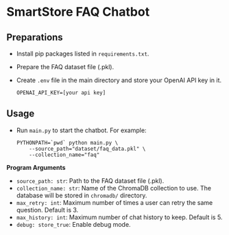 # SmartStore FAQ Chatbot

## Preparations
* Install pip packages listed in `requirements.txt`.
* Prepare the FAQ dataset file (.pkl).
* Create `.env` file in the main directory and store your OpenAI API key in it.

    ```
    OPENAI_API_KEY=[your api key]
    ```

## Usage
* Run `main.py` to start the chatbot. For example:

    ```shell
    PYTHONPATH=`pwd` python main.py \
        --source_path="dataset/faq_data.pkl" \
        --collection_name="faq"
    ```

**Program Arguments**
* `source_path: str`: Path to the FAQ dataset file (.pkl).
* `collection_name: str`: Name of the ChromaDB collection to use. The database will be stored in `chromadb/` directory.
* `max_retry: int`: Maximum number of times a user can retry the same question. Default is 3.
* `max_history: int`: Maximum number of chat history to keep. Default is 5.
* `debug: store_true`: Enable debug mode.
